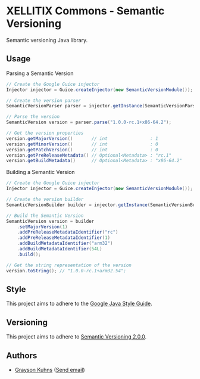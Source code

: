 # XELLITIX Commons - Semantic Versioning

Semantic versioning Java library.

## Usage

Parsing a Semantic Version
``` java
// Create the Google Guice injector
Injector injector = Guice.createInjector(new SemanticVersionModule());

// Create the version parser
SemanticVersionParser parser = injector.getInstance(SemanticVersionParser.class);

// Parse the version
SemanticVersion version = parser.parse("1.0.0-rc.1+x86-64.2");

// Get the version properties
version.getMajorVersion()       // int                : 1
version.getMinorVersion()       // int                : 0
version.getPatchVersion()       // int                : 0
version.getPreReleaseMetadata() // Optional<Metadata> : "rc.1"
version.getBuildMetadata()      // Optional<Metadata> : "x86-64.2"
```

Building a Semantic Version
``` java
// Create the Google Guice injector
Injector injector = Guice.createInjector(new SemanticVersionModule());

// Create the version builder
SemanticVersionBuilder builder = injector.getInstance(SemanticVersionBuilder.class);

// Build the Semantic Version
SemanticVersion version = builder
    .setMajorVersion(1)
    .addPreReleaseMetadataIdentifier("rc")
    .addPreReleaseMetadataIdentifier(1)
    .addBuildMetadataIdentifier("arm32")
    .addBuildMetadataIdentifier(54L)
    .build();

// Get the string representation of the version
version.toString(); // "1.0.0-rc.1+arm32.54";
```

## Style

This project aims to adhere to the [Google Java Style Guide](https://google.github.io/styleguide/javaguide.html).

## Versioning

This project aims to adhere to [Semantic Versioning 2.0.0](http://semver.org/).

## Authors

- [Grayson Kuhns](https://www.linkedin.com/in/graysonkuhns/) ([Send email](mailto:grayson.kuhns@xellitix.com))
